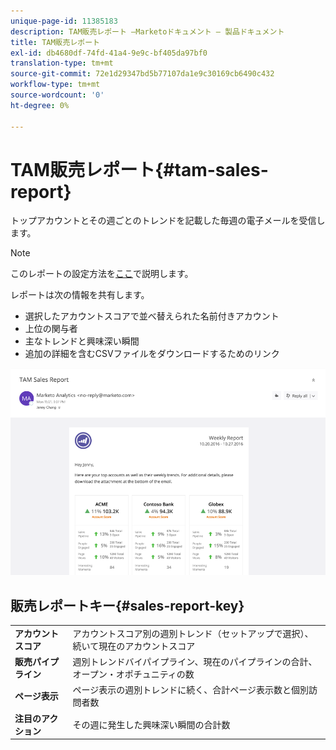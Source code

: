 ```yaml
---
unique-page-id: 11385183
description: TAM販売レポート —Marketoドキュメント — 製品ドキュメント
title: TAM販売レポート
exl-id: db4680df-74fd-41a4-9e9c-bf405da97bf0
translation-type: tm+mt
source-git-commit: 72e1d29347bd5b77107da1e9c30169cb6490c432
workflow-type: tm+mt
source-wordcount: '0'
ht-degree: 0%

---
```


# TAM販売レポート{#tam-sales-report}

トップアカウントとその週ごとのトレンドを記載した毎週の電子メールを受信します。

>[!NOTE]
>
>このレポートの設定方法を[ここ](/help/marketo/product-docs/target-account-management/measure/tam-report-setup.md)で説明します。

レポートは次の情報を共有します。

* 選択したアカウントスコアで並べ替えられた名前付きアカウント
* 上位の関与者
* 主なトレンドと興味深い瞬間
* 追加の詳細を含むCSVファイルをダウンロードするためのリンク

![](assets/tam-sales-report-1.png)

## 販売レポートキー{#sales-report-key}

<table> 
 <tbody> 
  <tr> 
   <td><strong>アカウントスコア</strong></td> 
   <td> 
    <div>
      アカウントスコア別の週別トレンド（セットアップで選択）、続いて現在のアカウントスコア 
    </div></td> 
  </tr> 
  <tr> 
   <td><strong>販売パイプライン</strong></td> 
   <td> 
    <div>
      週別トレンドバイパイプライン、現在のパイプラインの合計、オープン・オポチュニティの数 
    </div></td> 
  </tr> 
  <tr> 
   <td><strong>ページ表示</strong></td> 
   <td> 
    <div>
      ページ表示の週別トレンドに続く、合計ページ表示数と個別訪問者数 
    </div></td> 
  </tr> 
  <tr> 
   <td><strong>注目のアクション</strong></td> 
   <td> 
    <div>
      その週に発生した興味深い瞬間の合計数 
    </div></td> 
  </tr> 
 </tbody> 
</table>
